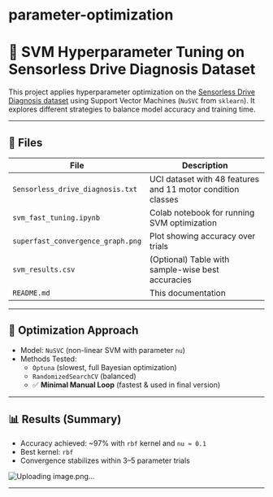 # parameter-optimization
# 🚀 SVM Hyperparameter Tuning on Sensorless Drive Diagnosis Dataset

This project applies hyperparameter optimization on the [Sensorless Drive Diagnosis dataset](https://archive.ics.uci.edu/ml/datasets/dataset+name) using Support Vector Machines (`NuSVC` from `sklearn`). It explores different strategies to balance model accuracy and training time.

---

## 📁 Files

| File | Description |
|------|-------------|
| `Sensorless_drive_diagnosis.txt` | UCI dataset with 48 features and 11 motor condition classes |
| `svm_fast_tuning.ipynb` | Colab notebook for running SVM optimization |
| `superfast_convergence_graph.png` | Plot showing accuracy over trials |
| `svm_results.csv` | (Optional) Table with sample-wise best accuracies |
| `README.md` | This documentation |

---

## 🧪 Optimization Approach

- Model: `NuSVC` (non-linear SVM with parameter `nu`)
- Methods Tested:
  - `Optuna` (slowest, full Bayesian optimization)
  - `RandomizedSearchCV` (balanced)
  - ✅ **Minimal Manual Loop** (fastest & used in final version)

---

## 📊 Results (Summary)

- Accuracy achieved: ~97% with `rbf` kernel and `nu ≈ 0.1`
- Best kernel: `rbf`
- Convergence stabilizes within 3–5 parameter trials

![Uploading image.png…]()


---

